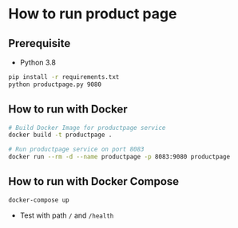 # How to run product page

## Prerequisite

* Python 3.8

```bash
pip install -r requirements.txt
python productpage.py 9080
```

## How to run with Docker

```bash
# Build Docker Image for productpage service
docker build -t productpage .

# Run productpage service on port 8083
docker run --rm -d --name productpage -p 8083:9080 productpage
```

## How to run with Docker Compose

```bash
docker-compose up
```

* Test with path `/` and `/health`

